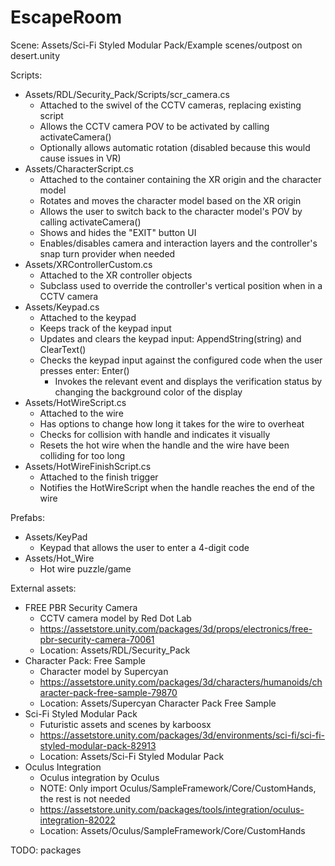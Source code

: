 # EscapeRoom

Scene: Assets/Sci-Fi Styled Modular Pack/Example scenes/outpost on desert.unity

Scripts:
- Assets/RDL/Security_Pack/Scripts/scr_camera.cs
  - Attached to the swivel of the CCTV cameras, replacing existing script
  - Allows the CCTV camera POV to be activated by calling activateCamera()
  - Optionally allows automatic rotation (disabled because this would cause issues in VR)
- Assets/CharacterScript.cs
  - Attached to the container containing the XR origin and the character model
  - Rotates and moves the character model based on the XR origin
  - Allows the user to switch back to the character model's POV by calling activateCamera()
  - Shows and hides the "EXIT" button UI
  - Enables/disables camera and interaction layers and the controller's snap turn provider when needed
- Assets/XRControllerCustom.cs
  - Attached to the XR controller objects
  - Subclass used to override the controller's vertical position when in a CCTV camera
- Assets/Keypad.cs
  - Attached to the keypad
  - Keeps track of the keypad input
  - Updates and clears the keypad input: AppendString(string) and ClearText()
  - Checks the keypad input against the configured code when the user presses enter: Enter()
    - Invokes the relevant event and displays the verification status by changing the background color of the display
- Assets/HotWireScript.cs
  - Attached to the wire
  - Has options to change how long it takes for the wire to overheat
  - Checks for collision with handle and indicates it visually
  - Resets the hot wire when the handle and the wire have been colliding for too long
- Assets/HotWireFinishScript.cs
  - Attached to the finish trigger
  - Notifies the HotWireScript when the handle reaches the end of the wire

Prefabs:
- Assets/KeyPad
  - Keypad that allows the user to enter a 4-digit code
- Assets/Hot_Wire
  - Hot wire puzzle/game

External assets:
- FREE PBR Security Camera
  - CCTV camera model by Red Dot Lab
  - https://assetstore.unity.com/packages/3d/props/electronics/free-pbr-security-camera-70061
  - Location: Assets/RDL/Security_Pack
- Character Pack: Free Sample
  - Character model by Supercyan
  - https://assetstore.unity.com/packages/3d/characters/humanoids/character-pack-free-sample-79870
  - Location: Assets/Supercyan Character Pack Free Sample
- Sci-Fi Styled Modular Pack
  - Futuristic assets and scenes by karboosx
  - https://assetstore.unity.com/packages/3d/environments/sci-fi/sci-fi-styled-modular-pack-82913
  - Location: Assets/Sci-Fi Styled Modular Pack
- Oculus Integration
  - Oculus integration by Oculus
  - NOTE: Only import Oculus/SampleFramework/Core/CustomHands, the rest is not needed
  - https://assetstore.unity.com/packages/tools/integration/oculus-integration-82022
  - Location: Assets/Oculus/SampleFramework/Core/CustomHands

TODO: packages
